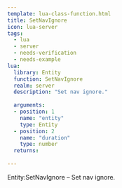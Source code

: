 ```yaml
---
template: lua-class-function.html
title: SetNavIgnore
icon: lua-server
tags:
  - lua
  - server
  - needs-verification
  - needs-example
lua:
  library: Entity
  function: SetNavIgnore
  realm: server
  description: "Set nav ignore."
  
  arguments:
  - position: 1
    name: "entity"
    type: Entity
  - position: 2
    name: "duration"
    type: number
  returns:
    
---
```


<div class="lua__search__keywords">
Entity:SetNavIgnore &#x2013; Set nav ignore.
</div>

